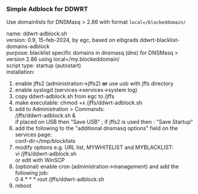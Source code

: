 ### Simple Adblock for DDWRT 

Use domainlists for DNSMasq > 2.86 with format `local=/blockeddomain/` 



name: ddwrt-adblock.sh  
version: 0.9, 15-feb-2024, by egc, based on eibgrads ddwrt-blacklist-domains-adblock  
purpose: blacklist specific domains in dnsmasq (dns) for DNSMasq > version 2.86 using local=/my.blockeddomain/  
script type: startup (autostart)  
 installation:  
   1. enable jffs2 (administration->jffs2) **or** use usb with jffs directory  
   2. enable syslogd (services->services->system log)  
   3. copy ddwrt-adblock.sh from egc to /jffs  
   4. make executable: chmod +x /jffs/ddwrt-adblock.sh  
   5. add to Administration  > Commands:   
        /jffs/ddwrt-adblock.sh &   
      if placed on USB then "Save USB" ; if jffs2 is used then : "Save Startup"  
   6. add the following to the "additional dnsmasq options" field on the  
      services page:  
        conf-dir=/tmp/blocklists  
   7. modify options e.g. URL list, MYWHITELIST and MYBLACKLIST:  
        vi /jffs/ddwrt-adblock.sh   
		or edit with WinSCP  
   8. (optional) enable cron (administration->management) and add the  
          following job:  
        0 4 * * * root /jffs/ddwrt-adblock.sh  
   9. reboot  
